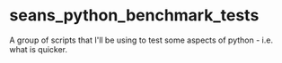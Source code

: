 # seans_python_benchmark_tests
A group of scripts that I'll be using to test some aspects of python - i.e. what is quicker.  
